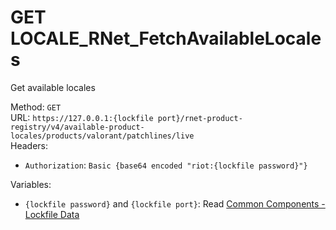 <!--

This file is automatically generated!
Do not edit it directly!
See https://github.com/techchrism/valorant-api-docs/blob/trunk/contributing.md for more information.

-->

# GET LOCALE_RNet_FetchAvailableLocales

Get available locales  


Method: `GET`  
URL: `https://127.0.0.1:{lockfile port}/rnet-product-registry/v4/available-product-locales/products/valorant/patchlines/live`  
Headers:
 - `Authorization`: `Basic {base64 encoded "riot:{lockfile password}"}`

Variables:
 - `{lockfile password}` and `{lockfile port}`: Read [Common Components - Lockfile Data](../common-components.md#lockfile-data)

